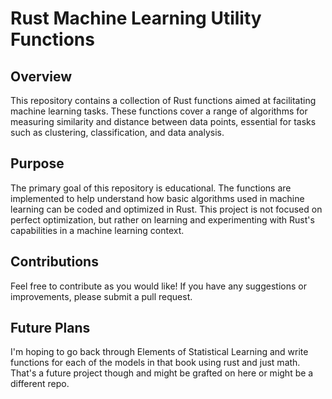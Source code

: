 # Rust Machine Learning Utility Functions

## Overview
This repository contains a collection of Rust functions aimed at facilitating machine learning tasks. These functions cover a range of algorithms for measuring similarity and distance between data points, essential for tasks such as clustering, classification, and data analysis.

## Purpose
The primary goal of this repository is educational. The functions are implemented to help understand how basic algorithms used in machine learning can be coded and optimized in Rust. This project is not focused on perfect optimization, but rather on learning and experimenting with Rust's capabilities in a machine learning context.

## Contributions
Feel free to contribute as you would like! If you have any suggestions or improvements, please submit a pull request.

## Future Plans
I'm hoping to go back through Elements of Statistical Learning and write functions for each of the models in that book using rust and just math. That's a future project though and might be grafted on here or might be a different repo.
